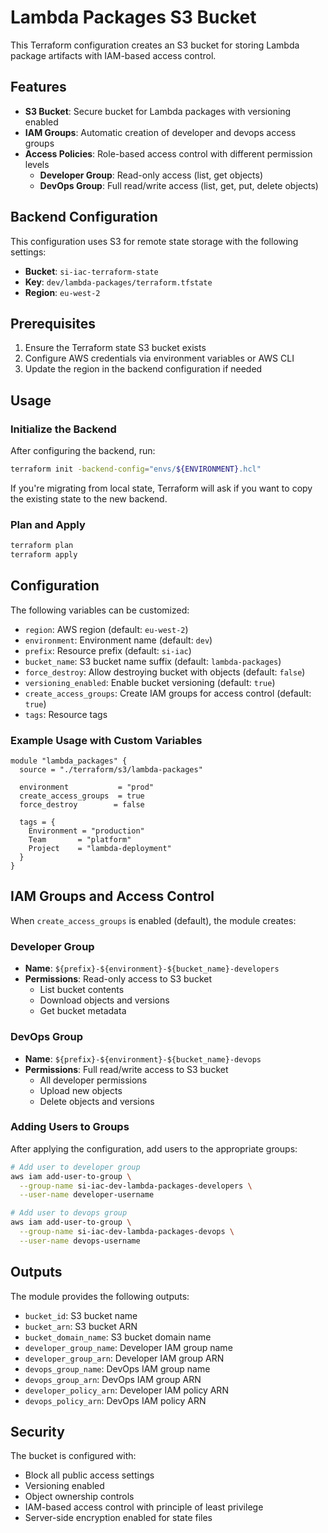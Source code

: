 # Lambda Packages S3 Bucket

This Terraform configuration creates an S3 bucket for storing Lambda package artifacts with IAM-based access control.

## Features

- **S3 Bucket**: Secure bucket for Lambda packages with versioning enabled
- **IAM Groups**: Automatic creation of developer and devops access groups
- **Access Policies**: Role-based access control with different permission levels
  - **Developer Group**: Read-only access (list, get objects)
  - **DevOps Group**: Full read/write access (list, get, put, delete objects)

## Backend Configuration

This configuration uses S3 for remote state storage with the following settings:
- **Bucket**: `si-iac-terraform-state`
- **Key**: `dev/lambda-packages/terraform.tfstate`
- **Region**: `eu-west-2`

## Prerequisites

1. Ensure the Terraform state S3 bucket exists
2. Configure AWS credentials via environment variables or AWS CLI
3. Update the region in the backend configuration if needed

## Usage

### Initialize the Backend

After configuring the backend, run:

```bash
terraform init -backend-config="envs/${ENVIRONMENT}.hcl"
```

If you're migrating from local state, Terraform will ask if you want to copy the existing state to the new backend.

### Plan and Apply

```bash
terraform plan
terraform apply
```

## Configuration

The following variables can be customized:

- `region`: AWS region (default: `eu-west-2`)
- `environment`: Environment name (default: `dev`)
- `prefix`: Resource prefix (default: `si-iac`)
- `bucket_name`: S3 bucket name suffix (default: `lambda-packages`)
- `force_destroy`: Allow destroying bucket with objects (default: `false`)
- `versioning_enabled`: Enable bucket versioning (default: `true`)
- `create_access_groups`: Create IAM groups for access control (default: `true`)
- `tags`: Resource tags

### Example Usage with Custom Variables

```hcl
module "lambda_packages" {
  source = "./terraform/s3/lambda-packages"
  
  environment           = "prod"
  create_access_groups  = true
  force_destroy        = false
  
  tags = {
    Environment = "production"
    Team       = "platform"
    Project    = "lambda-deployment"
  }
}
```

## IAM Groups and Access Control

When `create_access_groups` is enabled (default), the module creates:

### Developer Group
- **Name**: `${prefix}-${environment}-${bucket_name}-developers`
- **Permissions**: Read-only access to S3 bucket
  - List bucket contents
  - Download objects and versions
  - Get bucket metadata

### DevOps Group
- **Name**: `${prefix}-${environment}-${bucket_name}-devops`
- **Permissions**: Full read/write access to S3 bucket
  - All developer permissions
  - Upload new objects
  - Delete objects and versions

### Adding Users to Groups

After applying the configuration, add users to the appropriate groups:

```bash
# Add user to developer group
aws iam add-user-to-group \
  --group-name si-iac-dev-lambda-packages-developers \
  --user-name developer-username

# Add user to devops group
aws iam add-user-to-group \
  --group-name si-iac-dev-lambda-packages-devops \
  --user-name devops-username
```

## Outputs

The module provides the following outputs:

- `bucket_id`: S3 bucket name
- `bucket_arn`: S3 bucket ARN
- `bucket_domain_name`: S3 bucket domain name
- `developer_group_name`: Developer IAM group name
- `developer_group_arn`: Developer IAM group ARN
- `devops_group_name`: DevOps IAM group name
- `devops_group_arn`: DevOps IAM group ARN
- `developer_policy_arn`: Developer IAM policy ARN
- `devops_policy_arn`: DevOps IAM policy ARN

## Security

The bucket is configured with:
- Block all public access settings
- Versioning enabled
- Object ownership controls
- IAM-based access control with principle of least privilege
- Server-side encryption enabled for state files
